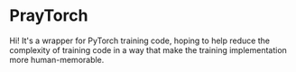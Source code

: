# PrayTorch
Hi! It's a wrapper for PyTorch training code, hoping to help reduce the complexity of training code in a way that make the training implementation more human-memorable.
